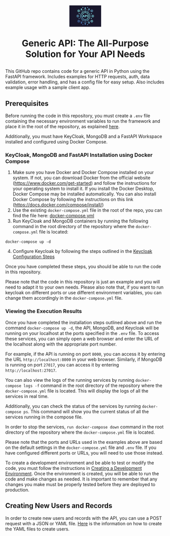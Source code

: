 # <div align="center"><img src="docs/img/api-logo.jpg" alt="API Logo" style="width: 20%;"> <p align="center"> Generic API: The All-Purpose Solution for Your API Needs </p></div>

This GitHub repo contains code for a generic API in Python using the FastAPI framework. Includes examples for HTTP requests, auth, data validation, error handling, and has a config file for easy setup. Also includes example usage with a sample client app.

## Prerequisites
Before running the code in this repository, you must create a ```.env``` file containing the necessary environment variables to run the framework and place it in the root of the repository, as explained [here](docs/env_file/env-file-description.md).

Additionally, you must have KeyCloak, MongoDB and a FastAPI Workspace installed and configured using Docker Compose.

### KeyCloak, MongoDB and FastAPI Installation using Docker Compose
1. Make sure you have Docker and Docker Compose installed on your system. If not, you can download Docker from the official website (https://www.docker.com/get-started) and follow the instructions for your operating system to install it. If you install the Docker Desktop, Docker Compose may be installed automatically. You can also install Docker Compose by following the instructions on this link (https://docs.docker.com/compose/install/)
2. Use the existing ```docker-compose.yml``` file in the root of the repo, you can find the file here: [docker-compose.yml](docker-compose.yaml)
3. Run KeyCloak and MongoDB containers by running the following command in the root directory of the repository where the ```docker-compose.yml``` file is located:

```
docker-compose up -d
```

4. Configure Keycloak by following the steps outlined in the [Keycloak Configuration Steps](docs/keycloak-configuration.md)

Once you have completed these steps, you should be able to run the code in this repository. 

Please note that the code in this repository is just an example and you will need to adapt it to your own needs.
Please also note that, if you want to run keycloak on different ports or use different environment variables, you can change them accordingly in the `docker-compose.yml` file.

### Viewing the Execution Results
Once you have completed the installation steps outlined above and run the command `docker-compose up -d`, the API, MongoDB, and Keycloak will be running on your localhost at the ports specified in the `.env` file. To access these services, you can simply open a web browser and enter the URL of the localhost along with the appropriate port number.

For example, if the API is running on port `8000`, you can access it by entering the URL `http://localhost:8000` in your web browser. Similarly, if MongoDB is running on port `27017`, you can access it by entering `http://localhost:27017`.

You can also view the logs of the running services by running `docker-compose logs -f` command in the root directory of the repository where the `docker-compose.yml` file is located. This will display the logs of all the services in real time.

Additionally, you can check the status of the services by running `docker-compose ps`. This command will show you the current status of all the services running in the compose file.

In order to stop the services, `run docker-compose down` command in the root directory of the repository where the `docker-compose.yml` file is located.

Please note that the ports and URLs used in the examples above are based on the default settings in the `docker-compose.yml` file and `.env` file. If you have configured different ports or URLs, you will need to use those instead.

To create a development environment and be able to test or modify the code, you must follow the instructions in [Creating a Development Environment](docs/environment-for-development.md). Once the environment is created, you will be able to run the code and make changes as needed. It is important to remember that any changes you make must be properly tested before they are deployed to production.

## Creating New Users and Records

In order to create new users and records with the API, you can use a POST request with a JSON or YAML file. [Here](docs/yaml_file/user_yaml_file.md) is the information on how to create the YAML files to create users.
